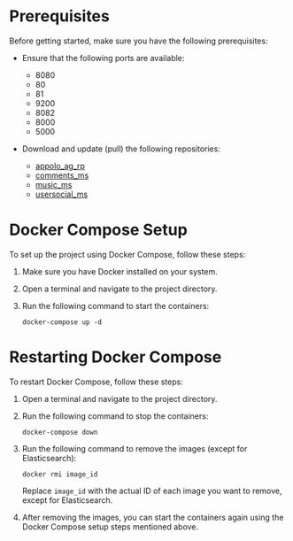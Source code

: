 # Prerequisites

Before getting started, make sure you have the following prerequisites:

- Ensure that the following ports are available:
    - 8080
    - 80
    - 81
    - 9200
    - 8082
    - 8000
    - 5000

- Download and update (pull) the following repositories:
    - [appolo_ag_rp](https://github.com/APPOLO-UNAL/appolo_ag_rp)
    - [comments_ms](https://github.com/APPOLO-UNAL/comments_ms)
    - [music_ms](https://github.com/APPOLO-UNAL/music_ms)
    - [usersocial_ms](https://github.com/APPOLO-UNAL/usersocial_ms)

# Docker Compose Setup

To set up the project using Docker Compose, follow these steps:

1. Make sure you have Docker installed on your system.

2. Open a terminal and navigate to the project directory.

3. Run the following command to start the containers:
     ```
     docker-compose up -d
     ```

# Restarting Docker Compose

To restart Docker Compose, follow these steps:

1. Open a terminal and navigate to the project directory.

2. Run the following command to stop the containers:
     ```
     docker-compose down
     ```

3. Run the following command to remove the images (except for Elasticsearch):
     ```
     docker rmi image_id
     ```

     Replace `image_id` with the actual ID of each image you want to remove, except for Elasticsearch.

4. After removing the images, you can start the containers again using the Docker Compose setup steps mentioned above.
